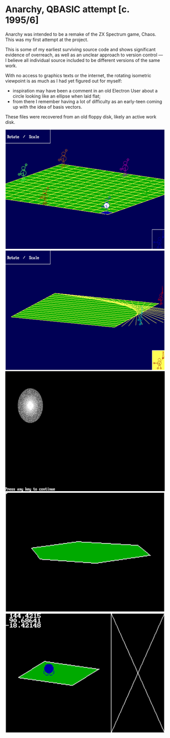 # Anarchy, QBASIC attempt [c. 1995/6]

Anarchy was intended to be a remake of the ZX Spectrum game, Chaos. This was my first attempt at the project.

This is some of my earliest surviving source code and shows significant evidence of overreach, as well as an unclear approach to version control — I believe all individual source included to be different versions of the same work.  

With no access to graphics texts or the internet, the rotating isometric viewpoint is as much as I had yet figured out for myself:
  * inspiration may have been a comment in an old Electron User about a circle looking like an ellipse when laid flat;
  * from there I remember having a lot of difficulty as an early-teen coming up with the idea of basis vectors. 

These files were recovered from an old floppy disk, likely an active work disk.

![Final version](Media/Final.png)
![Proving that I had difficulty with the concept of basis vectors](Media/BrokenBasis.png)
![Experiments in shaded circles](Media/GradientTest.png)
![An early n-gon test](Media/NGonTest.png)
![An early object test](Media/TriSphere.png)
